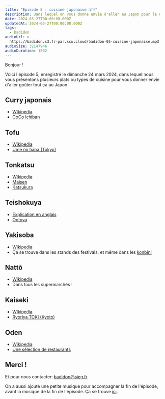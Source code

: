 ```yaml
---
title: "Épisode 5 : cuisine japonaise 🇯🇵"
description: Dans lequel on vous donne envie d'aller au Japon pour le dîner
date: 2024-03-27T00:00:00.000Z
updatedAt: 2024-03-27T00:00:00.000Z
tags:
  - badidon
audioUrl: >-
  https://badidon.s3.fr-par.scw.cloud/badidon-05-cuisine-japonaise.mp3
audioSize: 32147946
audioDuration: 1562
---
```


Bonjour !

Voici l'épisode 5, enregistré le dimanche 24 mars 2024, dans lequel nous vous présentons plusieurs plats ou types de cuisine pour vous donner envie d'aller goûter tout ça au Japon.

## Curry japonais

- [Wikipedia](https://fr.wikipedia.org/wiki/Curry_japonais)
- [CoCo Ichiban](https://www.ichibanya.co.jp/english/)

## Tofu

- [Wikipedia](https://fr.wikipedia.org/wiki/Tofu)
- [Ume no hana (Tokyo)](https://ginzanamikidori-umenohana.gorp.jp)

## Tonkatsu

- [Wikipedia](https://fr.wikipedia.org/wiki/Tonkatsu)
- [Maisen](https://mai-sen.com)
- [Katsukura](https://www.katsukura.jp)

## Teishokuya

- [Explication en anglais](https://gurunavi.com/en/japanfoodie/2016/06/teishoku.html)
- [Ootoya](https://www.ootoya.com)

## Yakisoba

- [Wikipedia](https://fr.wikipedia.org/wiki/Yakisoba)
- Ça se trouve dans les stands des festivals, et même dans les [konbini](https://fr.wikipedia.org/wiki/Konbini)

## Nattō

- [Wikipedia](https://fr.wikipedia.org/wiki/Nattō)
- Dans tous les supermarchés !

## Kaiseki

- [Wikipedia](https://fr.wikipedia.org/wiki/Kaiseki)
- [Ryoriya TOKI (Kyoto)](https://toki-kyoto.com/index.html)

## Oden

- [Wikipedia](https://fr.wikipedia.org/wiki/Oden)
- [Une sélection de restaurants](https://www.timeout.com/tokyo/restaurants/tokyo-best-oden-restaurants)

## Merci !

Et pour nous contacter: [badidon@sieg.fr](mailto:badidon@sieg.fr)

On a aussi ajouté une petite musique pour accompagner la fin de l'épisode, avant la musique de la fin de l'épisode. Ça se trouve [ici](https://dova-s.jp/bgm/play20221.html).
